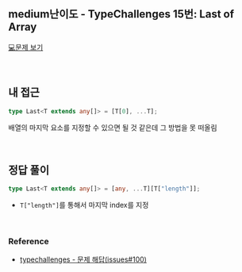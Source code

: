## medium난이도 - TypeChallenges 15번: Last of Array

[💻문제 보기](https://www.typescriptlang.org/play?#code/PQKgUABBCMCsEFoIBkCGBnALhA9gMwgEEAnY1AT0kQRtqoCNyiA7TACx2aYDEBXCABQABVKzy8AlBADEAWwCmAEwCWvWTNSkKYKtL0QAir3lZlnHVAB8EACrkADvIDKAY2LL72ACwA6AAwQyugQxPIuOLIKzIpKgcwQ7EEQLmyoADZp8swA5vIWEACSsvaZUdioELnM8u4uEAAGaFgAPDaW9Qmp2JioANYmEKJEWkz1Nh2iiiHymLzEzMHKmMFpGNjypVmYPvncOMQQ8gAeqMWZ+fWXy1SYDvKDpNAQALwQANoA5KgfADQQH-Rfv8XB8ALo3O4PYgAJhe7wAzH9oX9oOCIY4EqhlGknq8mphmppiNBrMBgIcjo4XJhYpgcBB6PcPiD0fcetjYXi1oTSNDSeTjlSaVM6Qz7tAqJd6vlrAA1ZTyADuuHiAHElgAJXj0ABcEDYmEw9nQOrJyxSPgAVugfPtssA4GAQMAdKAIAB9T1e71eiAATRwcwgAGEcDEIBqavcfTHPRBnTpbhj8a0KTTosFROQ3qDrK8s66QB7Yz7bCZsMGMAMS6WE8pivtupCAN4QACiAEdeOk-m3KWFsABfCB4YgRf5CJPyBApdKZHImYC8TDY9AfROQlxV4KvN5UPtC5qd7tpZopt7Q3NIyyWH77-vUo9d9Jn7lvREQZEwK8wG93qAHgOT4nq+LRvAIUjPNY0DQh+raoHqWDuDkECDj+8GIZgyHZKhf5gGibo1t6EB8MQ7A1BATg0saxZEe68YuqAVDWE4qShBA5CBgc6A4Gky5mAseoGkaJpmugFrWraxD2nAwCiOgio1MxEDykqEA8XxK6cCa+qGsaprAOabBWjadoOrAwAafx2nKQAsvs9zBqkGRZLkOnCfpYkSaZ0lOi6QA)

<br/>

## 내 접근

```ts
type Last<T extends any[]> = [T[0], ...T];
```

배열의 마지막 요소를 지정할 수 있으면 될 것 같은데 그 방법을 못 떠올림

<br/>

## 정답 풀이

```ts
type Last<T extends any[]> = [any, ...T][T["length"]];
```

- `T["length"]`를 통해서 마지막 index를 지정

<br/>

### Reference

- [typechallenges - 문제 해답(issues#100)](https://github.com/type-challenges/type-challenges/issues/100)
